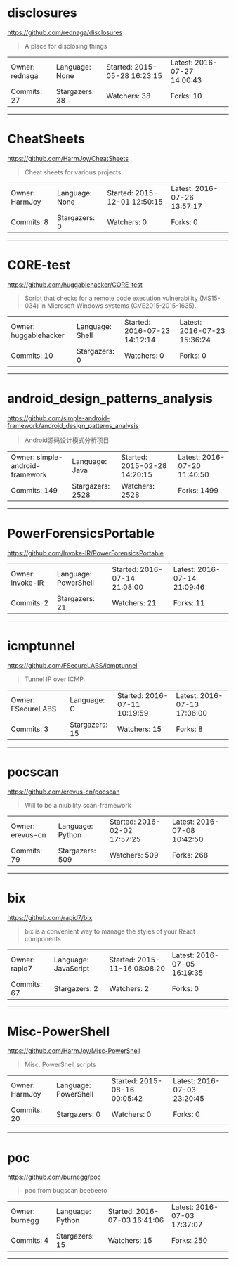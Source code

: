# disclosures

https://github.com/rednaga/disclosures
<blockquote>
A place for disclosing things
</blockquote>

<table>
<tr><td>Owner: rednaga</td>
    <td>Language: None</td>
    <td>Started: 2015-05-28 16:23:15</td>
    <td>Latest: 2016-07-27 14:00:43</td></tr>
<tr><td>Commits: 27</td>
    <td>Stargazers: 38</td>
    <td>Watchers: 38</td>
    <td>Forks: 10</td></tr>
</table>

---

# CheatSheets

https://github.com/HarmJoy/CheatSheets
<blockquote>
Cheat sheets for various projects.
</blockquote>

<table>
<tr><td>Owner: HarmJoy</td>
    <td>Language: None</td>
    <td>Started: 2015-12-01 12:50:15</td>
    <td>Latest: 2016-07-26 13:57:17</td></tr>
<tr><td>Commits: 8</td>
    <td>Stargazers: 0</td>
    <td>Watchers: 0</td>
    <td>Forks: 0</td></tr>
</table>

---

# CORE-test

https://github.com/huggablehacker/CORE-test
<blockquote>
Script that checks for a remote code execution vulnerability (MS15-034) in Microsoft Windows systems (CVE2015-2015-1635).
</blockquote>

<table>
<tr><td>Owner: huggablehacker</td>
    <td>Language: Shell</td>
    <td>Started: 2016-07-23 14:12:14</td>
    <td>Latest: 2016-07-23 15:36:24</td></tr>
<tr><td>Commits: 10</td>
    <td>Stargazers: 0</td>
    <td>Watchers: 0</td>
    <td>Forks: 0</td></tr>
</table>

---

# android_design_patterns_analysis

https://github.com/simple-android-framework/android_design_patterns_analysis
<blockquote>
Android源码设计模式分析项目
</blockquote>

<table>
<tr><td>Owner: simple-android-framework</td>
    <td>Language: Java</td>
    <td>Started: 2015-02-28 14:20:15</td>
    <td>Latest: 2016-07-20 11:40:50</td></tr>
<tr><td>Commits: 149</td>
    <td>Stargazers: 2528</td>
    <td>Watchers: 2528</td>
    <td>Forks: 1499</td></tr>
</table>

---

# PowerForensicsPortable

https://github.com/Invoke-IR/PowerForensicsPortable
<blockquote>
<no description>
</blockquote>

<table>
<tr><td>Owner: Invoke-IR</td>
    <td>Language: PowerShell</td>
    <td>Started: 2016-07-14 21:08:00</td>
    <td>Latest: 2016-07-14 21:09:46</td></tr>
<tr><td>Commits: 2</td>
    <td>Stargazers: 21</td>
    <td>Watchers: 21</td>
    <td>Forks: 11</td></tr>
</table>

---

# icmptunnel

https://github.com/FSecureLABS/icmptunnel
<blockquote>
Tunnel IP over ICMP.
</blockquote>

<table>
<tr><td>Owner: FSecureLABS</td>
    <td>Language: C</td>
    <td>Started: 2016-07-11 10:19:59</td>
    <td>Latest: 2016-07-13 17:06:00</td></tr>
<tr><td>Commits: 3</td>
    <td>Stargazers: 15</td>
    <td>Watchers: 15</td>
    <td>Forks: 8</td></tr>
</table>

---

# pocscan

https://github.com/erevus-cn/pocscan
<blockquote>
Will to be a niubility scan-framework
</blockquote>

<table>
<tr><td>Owner: erevus-cn</td>
    <td>Language: Python</td>
    <td>Started: 2016-02-02 17:57:25</td>
    <td>Latest: 2016-07-08 10:42:50</td></tr>
<tr><td>Commits: 79</td>
    <td>Stargazers: 509</td>
    <td>Watchers: 509</td>
    <td>Forks: 268</td></tr>
</table>

---

# bix

https://github.com/rapid7/bix
<blockquote>
bix is a convenient way to manage the styles of your React components
</blockquote>

<table>
<tr><td>Owner: rapid7</td>
    <td>Language: JavaScript</td>
    <td>Started: 2015-11-16 08:08:20</td>
    <td>Latest: 2016-07-05 16:19:35</td></tr>
<tr><td>Commits: 67</td>
    <td>Stargazers: 2</td>
    <td>Watchers: 2</td>
    <td>Forks: 0</td></tr>
</table>

---

# Misc-PowerShell

https://github.com/HarmJoy/Misc-PowerShell
<blockquote>
Misc. PowerShell scripts
</blockquote>

<table>
<tr><td>Owner: HarmJoy</td>
    <td>Language: PowerShell</td>
    <td>Started: 2015-08-16 00:05:42</td>
    <td>Latest: 2016-07-03 23:20:45</td></tr>
<tr><td>Commits: 20</td>
    <td>Stargazers: 0</td>
    <td>Watchers: 0</td>
    <td>Forks: 0</td></tr>
</table>

---

# poc

https://github.com/burnegg/poc
<blockquote>
poc from bugscan beebeeto
</blockquote>

<table>
<tr><td>Owner: burnegg</td>
    <td>Language: Python</td>
    <td>Started: 2016-07-03 16:41:06</td>
    <td>Latest: 2016-07-03 17:37:07</td></tr>
<tr><td>Commits: 4</td>
    <td>Stargazers: 15</td>
    <td>Watchers: 15</td>
    <td>Forks: 250</td></tr>
</table>

---

